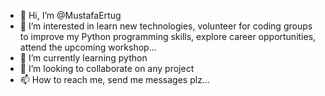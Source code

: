 - 👋 Hi, I’m @MustafaErtug
- 👀 I’m interested in learn new technologies, volunteer for coding groups to improve my Python programming skills, explore career opportunities, attend the upcoming workshop...
- 🌱 I’m currently learning python
- 💞️ I’m looking to collaborate on any project
- 📫 How to reach me, send me messages plz...

<!---
MustafaErtug/MustafaErtug is a ✨ special ✨ repository because its `README.md` (this file) appears on your GitHub profile.
You can click the Preview link to take a look at your changes.
--->

